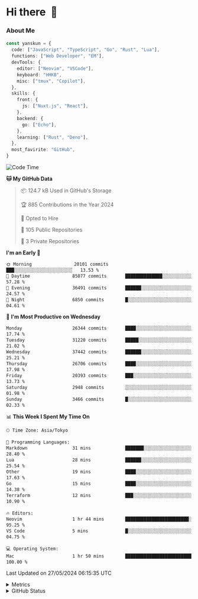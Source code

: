 # Hi there&nbsp; :wave:

### About Me

```ts
const yanskun = {
  code: ["JavaScript", "TypeScript", "Go", "Rust", "Lua"],
  functions: ["Web Developer", "EM"],
  devTools: {
    editor: ["Neovim", "VSCode"],
    keyboard: "HHKB",
    misc: ["tmux", "Copilot"],
  },
  skills: {
    front: {
      js: ["Nuxt.js", "React"],
    },
    backend: {
      go: ["Echo"],
    },
    learning: ["Rust", "Deno"],
  },
  most_favirite: "GitHub",
}
```

<!--START_SECTION:waka-->
![Code Time](http://img.shields.io/badge/Code%20Time-827%20hrs%2033%20mins-blue)

**🐱 My GitHub Data** 

> 📦 124.7 kB Used in GitHub's Storage 
 > 
> 🏆 885 Contributions in the Year 2024
 > 
> 💼 Opted to Hire
 > 
> 📜 105 Public Repositories 
 > 
> 🔑 3 Private Repositories 
 > 
**I'm an Early 🐤** 

```text
🌞 Morning                20101 commits       ███░░░░░░░░░░░░░░░░░░░░░░   13.53 % 
🌆 Daytime                85077 commits       ██████████████░░░░░░░░░░░   57.28 % 
🌃 Evening                36491 commits       ██████░░░░░░░░░░░░░░░░░░░   24.57 % 
🌙 Night                  6850 commits        █░░░░░░░░░░░░░░░░░░░░░░░░   04.61 % 
```
📅 **I'm Most Productive on Wednesday** 

```text
Monday                   26344 commits       ████░░░░░░░░░░░░░░░░░░░░░   17.74 % 
Tuesday                  31220 commits       █████░░░░░░░░░░░░░░░░░░░░   21.02 % 
Wednesday                37442 commits       ██████░░░░░░░░░░░░░░░░░░░   25.21 % 
Thursday                 26706 commits       ████░░░░░░░░░░░░░░░░░░░░░   17.98 % 
Friday                   20393 commits       ███░░░░░░░░░░░░░░░░░░░░░░   13.73 % 
Saturday                 2948 commits        ░░░░░░░░░░░░░░░░░░░░░░░░░   01.98 % 
Sunday                   3466 commits        █░░░░░░░░░░░░░░░░░░░░░░░░   02.33 % 
```


📊 **This Week I Spent My Time On** 

```text
🕑︎ Time Zone: Asia/Tokyo

💬 Programming Languages: 
Markdown                 31 mins             ███████░░░░░░░░░░░░░░░░░░   28.40 % 
Lua                      28 mins             ██████░░░░░░░░░░░░░░░░░░░   25.54 % 
Other                    19 mins             ████░░░░░░░░░░░░░░░░░░░░░   17.63 % 
Go                       15 mins             ████░░░░░░░░░░░░░░░░░░░░░   14.38 % 
Terraform                12 mins             ███░░░░░░░░░░░░░░░░░░░░░░   10.90 % 

🔥 Editors: 
Neovim                   1 hr 44 mins        ████████████████████████░   95.25 % 
VS Code                  5 mins              █░░░░░░░░░░░░░░░░░░░░░░░░   04.75 % 

💻 Operating System: 
Mac                      1 hr 50 mins        █████████████████████████   100.00 % 
```


 Last Updated on 27/05/2024 06:15:35 UTC
<!--END_SECTION:waka-->

<details>
  <summary>Metrics</summary>
  <img src="https://github.com/yanskun/yanskun/blob/main/github-metrics.svg" alt="Metrics">
</details>

<details>
  <summary>GitHub Status</summary>
  <picture>
    <source media="(prefers-color-scheme: dark)" srcset="https://raw.githubusercontent.com/yanskun/yanskun/master/profile-summary-card-output/nord_dark/0-profile-details.svg">
   <img src="https://raw.githubusercontent.com/yanskun/yanskun/master/profile-summary-card-output/default/0-profile-details.svg">
  </picture>
  <br>
  <picture>
    <source media="(prefers-color-scheme: dark)" srcset="https://raw.githubusercontent.com/yanskun/yanskun/master/profile-summary-card-output/nord_dark/1-repos-per-language.svg">
   <img src="https://raw.githubusercontent.com/yanskun/yanskun/master/profile-summary-card-output/default/1-repos-per-language.svg">
  </picture>
  <picture>
    <source media="(prefers-color-scheme: dark)" srcset="https://raw.githubusercontent.com/yanskun/yanskun/master/profile-summary-card-output/nord_dark/2-most-commit-language.svg">
   <img src="https://raw.githubusercontent.com/yanskun/yanskun/master/profile-summary-card-output/default/2-most-commit-language.svg">
  </picture>
  <br>
  <picture>
    <source media="(prefers-color-scheme: dark)" srcset="https://raw.githubusercontent.com/yanskun/yanskun/master/profile-summary-card-output/nord_dark/3-stats.svg">
   <img src="https://raw.githubusercontent.com/yanskun/yanskun/master/profile-summary-card-output/default/3-stats.svg">
  </picture>
  <picture>
    <source media="(prefers-color-scheme: dark)" srcset="https://raw.githubusercontent.com/yanskun/yanskun/master/profile-summary-card-output/nord_dark/4-productive-time.svg">
   <img src="https://raw.githubusercontent.com/yanskun/yanskun/master/profile-summary-card-output/default/4-productive-time.svg">
  </picture>
</details>
